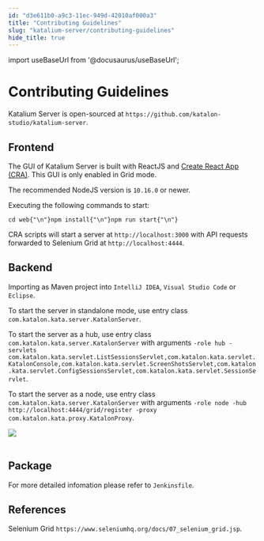```yaml
---
id: "d3e611b0-a9c3-11ec-949d-42010af000a3"
title: "Contributing Guidelines"
slug: "katalium-server/contributing-guidelines"
hide_title: true
---
```

import useBaseUrl from '@docusaurus/useBaseUrl';


# <a id="id" class="anchor_top_offset"/><a id="ariaid-title1" class="anchor_top_offset"/>Contributing Guidelines

<p xmlns="http://www.w3.org/1999/xhtml" className="p">Katalium Server is open-sourced at   <code className="ph codeph">https://github.com/katalon-studio/katalium-server</code>.</p> 

## <a id="id_1" class="anchor_top_offset"/>Frontend

<p xmlns="http://www.w3.org/1999/xhtml" className="p">The GUI of Katalium Server is built with ReactJS and <a className="xref j-external-link" href="https://github.com/facebook/create-react-app" target="_blank">Create React     App (CRA)</a>. This GUI is only enabled in Grid mode.</p> 
<p xmlns="http://www.w3.org/1999/xhtml" className="p">The recommended NodeJS version is <code className="ph codeph">10.16.0</code> or   newer.</p> 
<p xmlns="http://www.w3.org/1999/xhtml" className="p">Executing the following commands to start:</p> 
<pre xmlns="http://www.w3.org/1999/xhtml" className="pre codeblock"><code>cd web{"\n"}npm install{"\n"}npm run start{"\n"}</code></pre> 
<p xmlns="http://www.w3.org/1999/xhtml" className="p">CRA scripts will start a server at <code className="ph codeph">http://localhost:3000</code> with   API requests forwarded to Selenium Grid at   <code className="ph codeph">http://localhost:4444</code>.</p> 

## <a id="id_2" class="anchor_top_offset"/>Backend

<p xmlns="http://www.w3.org/1999/xhtml" className="p">Importing as Maven project into <code className="ph codeph">IntelliJ IDEA</code>,   <code className="ph codeph">Visual Studio Code</code> or <code className="ph codeph">Eclipse</code>.</p> 
<p xmlns="http://www.w3.org/1999/xhtml" className="p">To start the server in standalone mode, use entry class   <code className="ph codeph">com.katalon.kata.server.KatalonServer</code>.</p> 
<p xmlns="http://www.w3.org/1999/xhtml" className="p">To start the server as a hub, use entry class   <code className="ph codeph">com.katalon.kata.server.KatalonServer</code> with arguments   <code className="ph codeph">-role hub -servlets     com.katalon.kata.servlet.ListSessionsServlet,com.katalon.kata.servlet.KatalonConsole,com.katalon.kata.servlet.ScreenShotsServlet,com.katalon.kata.servlet.ConfigSessionsServlet,com.katalon.kata.servlet.SessionServlet</code>.</p> 
<p xmlns="http://www.w3.org/1999/xhtml" className="p">To start the server as a node, use entry class   <code className="ph codeph">com.katalon.kata.server.KatalonServer</code> with arguments   <code className="ph codeph">-role node -hub http://localhost:4444/grid/register -proxy     com.katalon.kata.proxy.KatalonProxy</code>.</p> 
<p xmlns="http://www.w3.org/1999/xhtml" className="p">   <img className="image" src={useBaseUrl("https://github.com/katalon-studio/docs-images/raw/master/katalium-server/docs/katalium-contributing/1-katalium.png")} /><br /><br /> </p> 
    

## <a id="id_3" class="anchor_top_offset"/>Package

    
      
<p xmlns="http://www.w3.org/1999/xhtml" className="p">For more detailed infomation please refer to   <code className="ph codeph">Jenkinsfile</code>.</p> 
    
  

## <a id="id_4" class="anchor_top_offset"/>References

<p xmlns="http://www.w3.org/1999/xhtml" className="p">Selenium Grid   <code className="ph codeph">https://www.seleniumhq.org/docs/07_selenium_grid.jsp</code>.</p> 
